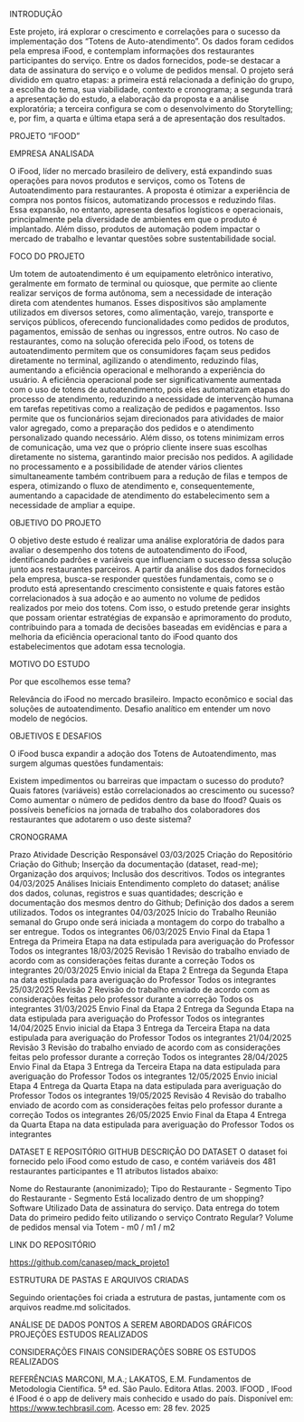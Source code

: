 INTRODUÇÃO

Este projeto, irá explorar o crescimento e correlações para o sucesso da implementação dos “Totens de Auto-atendimento”. Os dados foram cedidos pela empresa iFood, e contemplam informações dos restaurantes participantes do serviço. Entre os dados fornecidos, pode-se destacar a data de assinatura do serviço e o volume de pedidos mensal. 
O projeto será dividido em quatro etapas: a primeira está relacionada a definição do grupo, a escolha do tema, sua viabilidade, contexto e cronograma; a segunda trará a apresentação do estudo, a elaboração da proposta e a análise exploratória; a terceira configura se com o desenvolvimento do Storytelling; e, por fim, a quarta e última etapa será a de apresentação dos resultados.

PROJETO “IFOOD”

EMPRESA ANALISADA

O iFood, líder no mercado brasileiro de delivery, está expandindo suas operações para novos produtos e serviços, como os Totens de Autoatendimento para restaurantes. A proposta é otimizar a experiência de compra nos pontos físicos, automatizando processos e reduzindo filas. Essa expansão, no entanto, apresenta desafios logísticos e operacionais, principalmente pela diversidade de ambientes em que o produto é implantado. Além disso, produtos de automação podem impactar o mercado de trabalho e levantar questões sobre sustentabilidade social.

FOCO DO PROJETO

Um totem de autoatendimento é um equipamento eletrônico interativo, geralmente em formato de terminal ou quiosque, que permite ao cliente realizar serviços de forma autônoma, sem a necessidade de interação direta com atendentes humanos. Esses dispositivos são amplamente utilizados em diversos setores, como alimentação, varejo, transporte e serviços públicos, oferecendo funcionalidades como pedidos de produtos, pagamentos, emissão de senhas ou ingressos, entre outros. No caso de restaurantes, como na solução oferecida pelo iFood, os totens de autoatendimento permitem que os consumidores façam seus pedidos diretamente no terminal, agilizando o atendimento, reduzindo filas, aumentando a eficiência operacional e melhorando a experiência do usuário.
A eficiência operacional pode ser significativamente aumentada com o uso de totens de autoatendimento, pois eles automatizam etapas do processo de atendimento, reduzindo a necessidade de intervenção humana em tarefas repetitivas como a realização de pedidos e pagamentos. Isso permite que os funcionários sejam direcionados para atividades de maior valor agregado, como a preparação dos pedidos e o atendimento personalizado quando necessário. Além disso, os totens minimizam erros de comunicação, uma vez que o próprio cliente insere suas escolhas diretamente no sistema, garantindo maior precisão nos pedidos. A agilidade no processamento e a possibilidade de atender vários clientes simultaneamente também contribuem para a redução de filas e tempos de espera, otimizando o fluxo de atendimento e, consequentemente, aumentando a capacidade de atendimento do estabelecimento sem a necessidade de ampliar a equipe.

OBJETIVO DO PROJETO

O objetivo deste estudo é realizar uma análise exploratória de dados para avaliar o desempenho dos totens de autoatendimento do iFood, identificando padrões e variáveis que influenciam o sucesso dessa solução junto aos restaurantes parceiros. A partir da análise dos dados fornecidos pela empresa, busca-se responder questões fundamentais, como se o produto está apresentando crescimento consistente e quais fatores estão correlacionados à sua adoção e ao aumento no volume de pedidos realizados por meio dos totens. Com isso, o estudo pretende gerar insights que possam orientar estratégias de expansão e aprimoramento do produto, contribuindo para a tomada de decisões baseadas em evidências e para a melhoria da eficiência operacional tanto do iFood quanto dos estabelecimentos que adotam essa tecnologia.

MOTIVO DO ESTUDO

Por que escolhemos esse tema?

Relevância do iFood no mercado brasileiro.
Impacto econômico e social das soluções de autoatendimento.
Desafio analítico em entender um novo modelo de negócios.

OBJETIVOS E DESAFIOS

O iFood busca expandir a adoção dos Totens de Autoatendimento, mas surgem algumas questões fundamentais:


Existem impedimentos ou barreiras que impactam o sucesso do produto?
Quais fatores (variáveis) estão correlacionados ao crescimento ou sucesso?
Como aumentar o número de pedidos dentro da base do Ifood?
Quais os possíveis benefícios na jornada de trabalho dos colaboradores dos restaurantes que adotarem o uso deste sistema?

CRONOGRAMA
	
Prazo 
Atividade
Descrição
Responsável
03/03/2025
Criação do Repositório
Criação do Github; Inserção da documentação (dataset, read-me); Organização dos arquivos; Inclusão dos descritivos.
Todos os integrantes
04/03/2025
Análises Iniciais
Entendimento completo do dataset; análise dos dados, colunas, registros e suas quantidades; descrição e documentação dos mesmos dentro do Github; Definição dos dados a serem utilizados.
Todos os integrantes
04/03/2025
Início do Trabalho
Reunião semanal do Grupo onde será iniciada a montagem do corpo do trabalho a ser entregue.
Todos os integrantes
06/03/2025
Envio Final da Etapa 1
Entrega da Primeira Etapa na data estipulada para averiguação do Professor
Todos os integrantes
18/03/2025
Revisão 1
Revisão do trabalho enviado de acordo com as considerações feitas durante a correção
Todos os integrantes
20/03/2025
Envio inicial da Etapa 2
Entrega da Segunda Etapa na data estipulada para averiguação do Professor
Todos os integrantes
25/03/2025
Revisão 2
Revisão do trabalho enviado de acordo com as considerações feitas pelo professor durante a correção
Todos os integrantes
31/03/2025
Envio Final da Etapa 2
Entrega da Segunda Etapa na data estipulada para averiguação do Professor
Todos os integrantes
14/04/2025
Envio inicial da Etapa 3
Entrega da Terceira Etapa na data estipulada para averiguação do Professor
Todos os integrantes
21/04/2025
Revisão 3
Revisão do trabalho enviado de acordo com as considerações feitas pelo professor durante a correção
Todos os integrantes
28/04/2025
Envio Final da Etapa 3
Entrega da Terceira Etapa na data estipulada para averiguação do Professor
Todos os integrantes
12/05/2025
Envio inicial Etapa 4
Entrega da Quarta Etapa na data estipulada para averiguação do Professor
Todos os integrantes
19/05/2025
Revisão 4
Revisão do trabalho enviado de acordo com as considerações feitas pelo professor durante a correção
Todos os integrantes
26/05/2025
Envio Final da Etapa 4
Entrega da Quarta Etapa na data estipulada para averiguação do Professor
Todos os integrantes

DATASET E REPOSITÓRIO GITHUB
DESCRIÇÃO DO DATASET
O dataset foi fornecido pelo iFood como estudo de caso, e contém variáveis dos 481 restaurantes participantes e 11 atributos listados abaixo:


Nome do Restaurante (anonimizado);
Tipo do Restaurante - Segmento
Tipo do Restaurante - Segmento
Está localizado dentro de um shopping?
Software Utilizado
Data de assinatura do serviço.
Data entrega do totem
Data do primeiro pedido feito utilizando o serviço
Contrato Regular?
Volume de pedidos mensal via Totem - m0 / m1 / m2

LINK DO REPOSITÓRIO

https://github.com/canasep/mack_projeto1

ESTRUTURA DE PASTAS E ARQUIVOS CRIADAS

Seguindo orientações foi criada a estrutura de pastas, juntamente com os arquivos readme.md solicitados.

ANÁLISE DE DADOS
PONTOS A SEREM ABORDADOS
GRÁFICOS
PROJEÇÕES
ESTUDOS REALIZADOS

CONSIDERAÇÕES FINAIS
CONSIDERAÇÕES SOBRE OS ESTUDOS REALIZADOS


REFERÊNCIAS
MARCONI, M.A.; LAKATOS, E.M. Fundamentos de Metodologia Científica. 5ª ed. São Paulo. Editora Atlas. 2003.
IFOOD , IFood é IFood é o app de delivery mais conhecido e usado do país. Disponível em: <https://www.techbrasil.com>. Acesso em: 28 fev. 2025
